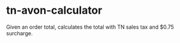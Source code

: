 # tn-avon-calculator
Given an order total, calculates the total with TN sales tax and $0.75 surcharge.
